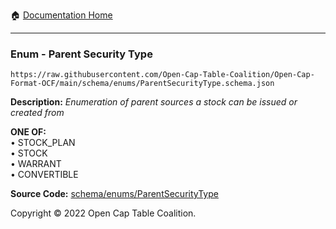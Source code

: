 :house: [Documentation Home](../../../README.md)

---

### Enum - Parent Security Type

`https://raw.githubusercontent.com/Open-Cap-Table-Coalition/Open-Cap-Format-OCF/main/schema/enums/ParentSecurityType.schema.json`

**Description:** _Enumeration of parent sources a stock can be issued or created from_

**ONE OF:**</br>&bull; STOCK_PLAN </br>&bull; STOCK </br>&bull; WARRANT </br>&bull; CONVERTIBLE

**Source Code:** [schema/enums/ParentSecurityType](../../../../schema/enums/ParentSecurityType.schema.json)

Copyright © 2022 Open Cap Table Coalition.
